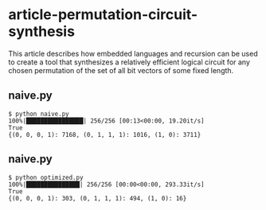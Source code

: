 # article-permutation-circuit-synthesis
This article describes how embedded languages and recursion can be used to create a tool that synthesizes a relatively efficient logical circuit for any chosen permutation of the set of all bit vectors of some fixed length.

## naive.py

```
$ python naive.py
100%|████████████████| 256/256 [00:13<00:00, 19.20it/s]
True
{(0, 0, 0, 1): 7168, (0, 1, 1, 1): 1016, (1, 0): 3711}  
```


## naive.py

```
$ python optimized.py
100%|███████████████| 256/256 [00:00<00:00, 293.33it/s]
True
{(0, 0, 0, 1): 303, (0, 1, 1, 1): 494, (1, 0): 16}   
```
